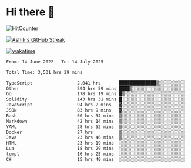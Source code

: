 # Hi there 👋

![HitCounter](https://hits.seeyoufarm.com/api/count/incr/badge.svg?url=https%3A%2F%2Fgithub.com%2Fashrhmn1212%2Fhit-counter)

<!-- ![Contribution Graph](https://github-readme-activity-graph.cyclic.app/graph?username=ashrhmn) -->


<!-- [![Top Langs](https://github-readme-stats.vercel.app/api/top-langs/?username=ashrhmn&layout=compact&theme=synthwave&langs_count=10&card_width=445)](https://github.com/anuraghazra/github-readme-stats) -->

[![Ashik's GitHub Streak](https://github-readme-streak-stats.herokuapp.com/?user=ashrhmn&theme=blood&fire=DD7F1C&background=151515&dates=9f9f9f&border=DD2727)](https://git.io/streak-stats)

<!-- ![Ashik's GitHub stats](https://github-readme-stats.vercel.app/api/?username=ashrhmn&show_icons=true&title_color=fff&icon_color=79ff97&text_color=9f9f9f&bg_color=151515) -->

[![wakatime](https://wakatime.com/badge/user/3df86613-ba63-4631-8e65-0ff18e7becad.svg)](https://wakatime.com/@3df86613-ba63-4631-8e65-0ff18e7becad)

<!--START_SECTION:waka-->

```txt
From: 14 June 2022 - To: 14 July 2025

Total Time: 3,531 hrs 29 mins

TypeScript                 2,041 hrs       ██████████████▒░░░░░░░░░░   57.80 %
Other                      594 hrs 59 mins ████▒░░░░░░░░░░░░░░░░░░░░   16.85 %
Go                         178 hrs 19 mins █▒░░░░░░░░░░░░░░░░░░░░░░░   05.05 %
Solidity                   143 hrs 31 mins █░░░░░░░░░░░░░░░░░░░░░░░░   04.06 %
JavaScript                 94 hrs 2 mins   ▓░░░░░░░░░░░░░░░░░░░░░░░░   02.66 %
JSON                       83 hrs 9 mins   ▓░░░░░░░░░░░░░░░░░░░░░░░░   02.36 %
Bash                       60 hrs 34 mins  ▒░░░░░░░░░░░░░░░░░░░░░░░░   01.72 %
Markdown                   42 hrs 14 mins  ▒░░░░░░░░░░░░░░░░░░░░░░░░   01.20 %
YAML                       28 hrs 52 mins  ▒░░░░░░░░░░░░░░░░░░░░░░░░   00.82 %
Docker                     27 hrs          ▒░░░░░░░░░░░░░░░░░░░░░░░░   00.76 %
Java                       23 hrs 46 mins  ▒░░░░░░░░░░░░░░░░░░░░░░░░   00.67 %
HTML                       23 hrs 19 mins  ░░░░░░░░░░░░░░░░░░░░░░░░░   00.66 %
Lua                        18 hrs 29 mins  ░░░░░░░░░░░░░░░░░░░░░░░░░   00.52 %
templ                      16 hrs 25 mins  ░░░░░░░░░░░░░░░░░░░░░░░░░   00.47 %
C#                         15 hrs 40 mins  ░░░░░░░░░░░░░░░░░░░░░░░░░   00.44 %
```

<!--END_SECTION:waka-->


<!--### Most Used Languages 
<img src="https://wakatime.com/share/@ashrhmn/24ecb986-5bf8-4607-af7f-0aab08908d8c.png" />

### Favourite Tools
<img src="https://wakatime.com/share/@ashrhmn/f4e08015-f3bc-460a-9228-95a3ba11c604.png" />-->
